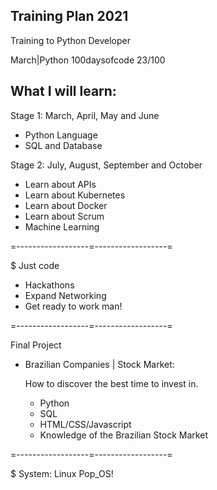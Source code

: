 ## Training Plan 2021

Training to Python Developer

March|Python 100daysofcode 23/100


## What I will learn:

Stage 1: March, April, May and June

* Python Language
* SQL and Database

Stage 2: July, August, September and October

* Learn about APIs
* Learn about Kubernetes
* Learn about Docker
* Learn about Scrum
* Machine Learning

=------------------=------------------=

$ Just code

- Hackathons
- Expand Networking
- Get ready to work man!

=------------------=------------------=

Final Project

* Brazilian Companies | Stock Market:
  
  How to discover the best time to invest in.
    * Python
    * SQL
    * HTML/CSS/Javascript
    * Knowledge of the Brazilian Stock Market
  
=------------------=------------------=

$ System: Linux Pop_OS!
